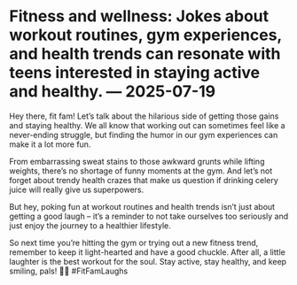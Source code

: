 # Fitness and wellness: Jokes about workout routines, gym experiences, and health trends can resonate with teens interested in staying active and healthy. — 2025-07-19

Hey there, fit fam! Let’s talk about the hilarious side of getting those gains and staying healthy. We all know that working out can sometimes feel like a never-ending struggle, but finding the humor in our gym experiences can make it a lot more fun.

From embarrassing sweat stains to those awkward grunts while lifting weights, there’s no shortage of funny moments at the gym. And let’s not forget about trendy health crazes that make us question if drinking celery juice will really give us superpowers.

But hey, poking fun at workout routines and health trends isn’t just about getting a good laugh – it’s a reminder to not take ourselves too seriously and just enjoy the journey to a healthier lifestyle.

So next time you’re hitting the gym or trying out a new fitness trend, remember to keep it light-hearted and have a good chuckle. After all, a little laughter is the best workout for the soul. Stay active, stay healthy, and keep smiling, pals! 💪🤣 #FitFamLaughs